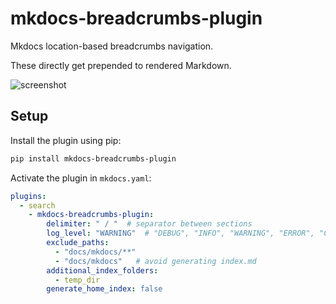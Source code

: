 # mkdocs-breadcrumbs-plugin

Mkdocs location-based breadcrumbs navigation.

These directly get prepended to rendered Markdown.

![screenshot](https://github.com/mihaigalos/mkdocs-breadcrumbs-plugin/raw/main/screenshots/mkdocs-breadcrumbs-plugin.png)

## Setup

Install the plugin using pip:

```bash
pip install mkdocs-breadcrumbs-plugin
```

Activate the plugin in `mkdocs.yaml`:
```yaml
plugins:
  - search
    - mkdocs-breadcrumbs-plugin:
        delimiter: " / "  # separator between sections
        log_level: "WARNING"  # "DEBUG", "INFO", "WARNING", "ERROR", "CRITICAL"
        exclude_paths:
          - "docs/mkdocs/**"
          - "docs/mkdocs"   # avoid generating index.md
        additional_index_folders:
          - temp_dir
        generate_home_index: false
```

